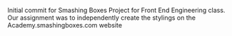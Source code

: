 Initial commit for Smashing Boxes Project for Front End Engineering class. Our assignment was to independently create the stylings on the Academy.smashingboxes.com website
